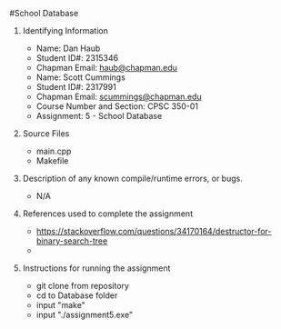#School Database

1. Identifying Information
    * Name:  Dan Haub
    * Student ID#:  2315346
    * Chapman Email:  haub@chapman.edu
    * Name:  Scott Cummings
    * Student ID#:  2317991
    * Chapman Email:  scummings@chapman.edu
    * Course Number and Section:  CPSC 350-01
    * Assignment:  5 - School Database

2. Source Files
    * main.cpp
    * Makefile


3. Description of any known compile/runtime errors, or bugs.
    * N/A

4. References used to complete the assignment
    * https://stackoverflow.com/questions/34170164/destructor-for-binary-search-tree
    * 

5. Instructions for running the assignment
    * git clone from repository
    * cd to Database folder
    * input "make"
    * input "./assignment5.exe"
